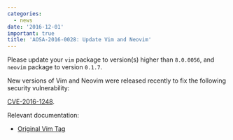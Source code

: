 ```yaml
---
categories:
  - news
date: '2016-12-01'
important: true
title: 'AOSA-2016-0028: Update Vim and Neovim'
---
```



Please update your `vim` package to version(s) higher than `8.0.0056`, and `neovim` package to version `0.1.7`.

New versions of Vim and Neovim were released recently to fix the following security vulnerability:

[CVE-2016-1248](https://cve.mitre.org/cgi-bin/cvename.cgi?name=CVE-2016-1248).

Relevant documentation:

- [Original Vim Tag](https://github.com/vim/vim/releases/tag/v8.0.0056)
